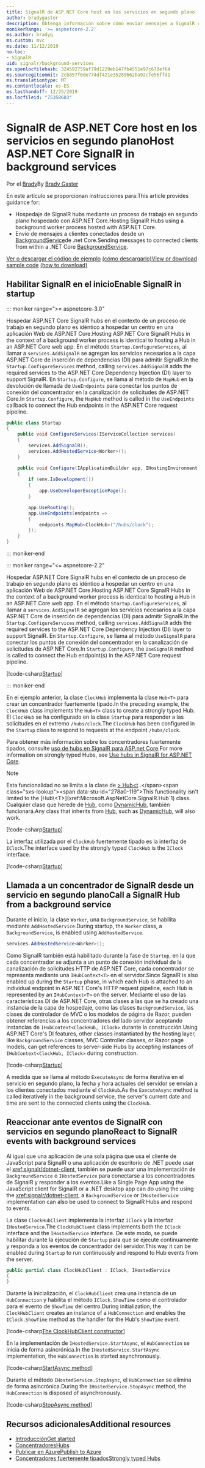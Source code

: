 ```yaml
---
title: SignalR de ASP.NET Core host en los servicios en segundo plano
author: bradygaster
description: Obtenga información sobre cómo enviar mensajes a SignalR clientes desde clases BackgroundService de .NET Core.
monikerRange: '>= aspnetcore-2.2'
ms.author: bradyg
ms.custom: mvc
ms.date: 11/12/2019
no-loc:
- SignalR
uid: signalr/background-services
ms.openlocfilehash: 324592759af79d1229eb147fb4551e97c678ef64
ms.sourcegitcommit: 2cb857f0de774df421e35289662ba92cfe56ffd1
ms.translationtype: MT
ms.contentlocale: es-ES
ms.lasthandoff: 12/25/2019
ms.locfileid: "75358683"
---
```

# <a name="host-aspnet-core-opno-locsignalr-in-background-services"></a><span data-ttu-id="278a0-103">SignalR de ASP.NET Core host en los servicios en segundo plano</span><span class="sxs-lookup"><span data-stu-id="278a0-103">Host ASP.NET Core SignalR in background services</span></span>

<span data-ttu-id="278a0-104">Por el [Brady](https://twitter.com/bradygaster)</span><span class="sxs-lookup"><span data-stu-id="278a0-104">By [Brady Gaster](https://twitter.com/bradygaster)</span></span>

<span data-ttu-id="278a0-105">En este artículo se proporcionan instrucciones para:</span><span class="sxs-lookup"><span data-stu-id="278a0-105">This article provides guidance for:</span></span>

* <span data-ttu-id="278a0-106">Hospedaje de SignalR hubs mediante un proceso de trabajo en segundo plano hospedado con ASP.NET Core.</span><span class="sxs-lookup"><span data-stu-id="278a0-106">Hosting SignalR Hubs using a background worker process hosted with ASP.NET Core.</span></span>
* <span data-ttu-id="278a0-107">Envío de mensajes a clientes conectados desde un [BackgroundService](xref:Microsoft.Extensions.Hosting.BackgroundService)de .net Core.</span><span class="sxs-lookup"><span data-stu-id="278a0-107">Sending messages to connected clients from within a .NET Core [BackgroundService](xref:Microsoft.Extensions.Hosting.BackgroundService).</span></span>

<span data-ttu-id="278a0-108">[Ver o descargar el código de ejemplo](https://github.com/aspnet/AspNetCore.Docs/tree/master/aspnetcore/signalr/background-service/sample/) [(cómo descargarlo)](xref:index#how-to-download-a-sample)</span><span class="sxs-lookup"><span data-stu-id="278a0-108">[View or download sample code](https://github.com/aspnet/AspNetCore.Docs/tree/master/aspnetcore/signalr/background-service/sample/) [(how to download)](xref:index#how-to-download-a-sample)</span></span>

## <a name="enable-opno-locsignalr-in-startup"></a><span data-ttu-id="278a0-109">Habilitar SignalR en el inicio</span><span class="sxs-lookup"><span data-stu-id="278a0-109">Enable SignalR in startup</span></span>

::: moniker range=">= aspnetcore-3.0"

<span data-ttu-id="278a0-110">Hospedar ASP.NET Core SignalR hubs en el contexto de un proceso de trabajo en segundo plano es idéntico a hospedar un centro en una aplicación Web de ASP.NET Core.</span><span class="sxs-lookup"><span data-stu-id="278a0-110">Hosting ASP.NET Core SignalR Hubs in the context of a background worker process is identical to hosting a Hub in an ASP.NET Core web app.</span></span> <span data-ttu-id="278a0-111">En el método `Startup.ConfigureServices`, al llamar a `services.AddSignalR` se agregan los servicios necesarios a la capa ASP.NET Core de inserción de dependencias (DI) para admitir SignalR.</span><span class="sxs-lookup"><span data-stu-id="278a0-111">In the `Startup.ConfigureServices` method, calling `services.AddSignalR` adds the required services to the ASP.NET Core Dependency Injection (DI) layer to support SignalR.</span></span> <span data-ttu-id="278a0-112">En `Startup.Configure`, se llama al método de `MapHub` en la devolución de llamada de `UseEndpoints` para conectar los puntos de conexión del concentrador en la canalización de solicitudes de ASP.NET Core.</span><span class="sxs-lookup"><span data-stu-id="278a0-112">In `Startup.Configure`, the `MapHub` method is called in the `UseEndpoints` callback to connect the Hub endpoints in the ASP.NET Core request pipeline.</span></span>

```csharp
public class Startup
{
    public void ConfigureServices(IServiceCollection services)
    {
        services.AddSignalR();
        services.AddHostedService<Worker>();
    }

    public void Configure(IApplicationBuilder app, IHostingEnvironment env)
    {
        if (env.IsDevelopment())
        {
            app.UseDeveloperExceptionPage();
        }

        app.UseRouting();
        app.UseEndpoints(endpoints =>
        {
            endpoints.MapHub<ClockHub>("/hubs/clock");
        });
    }
}
```

::: moniker-end

::: moniker range="<= aspnetcore-2.2"

<span data-ttu-id="278a0-113">Hospedar ASP.NET Core SignalR hubs en el contexto de un proceso de trabajo en segundo plano es idéntico a hospedar un centro en una aplicación Web de ASP.NET Core.</span><span class="sxs-lookup"><span data-stu-id="278a0-113">Hosting ASP.NET Core SignalR Hubs in the context of a background worker process is identical to hosting a Hub in an ASP.NET Core web app.</span></span> <span data-ttu-id="278a0-114">En el método `Startup.ConfigureServices`, al llamar a `services.AddSignalR` se agregan los servicios necesarios a la capa ASP.NET Core de inserción de dependencias (DI) para admitir SignalR.</span><span class="sxs-lookup"><span data-stu-id="278a0-114">In the `Startup.ConfigureServices` method, calling `services.AddSignalR` adds the required services to the ASP.NET Core Dependency Injection (DI) layer to support SignalR.</span></span> <span data-ttu-id="278a0-115">En `Startup.Configure`, se llama al método `UseSignalR` para conectar los puntos de conexión del concentrador en la canalización de solicitudes de ASP.NET Core.</span><span class="sxs-lookup"><span data-stu-id="278a0-115">In `Startup.Configure`, the `UseSignalR` method is called to connect the Hub endpoint(s) in the ASP.NET Core request pipeline.</span></span>

[!code-csharp[Startup](background-service/sample/Server/Startup.cs?name=Startup)]

::: moniker-end

<span data-ttu-id="278a0-116">En el ejemplo anterior, la clase `ClockHub` implementa la clase `Hub<T>` para crear un concentrador fuertemente tipado.</span><span class="sxs-lookup"><span data-stu-id="278a0-116">In the preceding example, the `ClockHub` class implements the `Hub<T>` class to create a strongly typed Hub.</span></span> <span data-ttu-id="278a0-117">El `ClockHub` se ha configurado en la clase `Startup` para responder a las solicitudes en el extremo `/hubs/clock`.</span><span class="sxs-lookup"><span data-stu-id="278a0-117">The `ClockHub` has been configured in the `Startup` class to respond to requests at the endpoint `/hubs/clock`.</span></span>

<span data-ttu-id="278a0-118">Para obtener más información sobre los concentradores fuertemente tipados, consulte [uso de hubs en SignalR para ASP.net Core](xref:signalr/hubs#strongly-typed-hubs).</span><span class="sxs-lookup"><span data-stu-id="278a0-118">For more information on strongly typed Hubs, see [Use hubs in SignalR for ASP.NET Core](xref:signalr/hubs#strongly-typed-hubs).</span></span>

> [!NOTE]
> <span data-ttu-id="278a0-119">Esta funcionalidad no se limita a la clase de [> Hub\<t](xref:Microsoft.AspNetCore.SignalR.Hub`1) .</span><span class="sxs-lookup"><span data-stu-id="278a0-119">This functionality isn't limited to the [Hub\<T>](xref:Microsoft.AspNetCore.SignalR.Hub`1) class.</span></span> <span data-ttu-id="278a0-120">Cualquier clase que herede de [Hub](xref:Microsoft.AspNetCore.SignalR.Hub), como [DynamicHub](xref:Microsoft.AspNetCore.SignalR.DynamicHub), también funcionará.</span><span class="sxs-lookup"><span data-stu-id="278a0-120">Any class that inherits from [Hub](xref:Microsoft.AspNetCore.SignalR.Hub), such as [DynamicHub](xref:Microsoft.AspNetCore.SignalR.DynamicHub), will also work.</span></span>

[!code-csharp[Startup](background-service/sample/Server/ClockHub.cs?name=ClockHub)]

<span data-ttu-id="278a0-121">La interfaz utilizada por el `ClockHub` fuertemente tipado es la interfaz de `IClock`.</span><span class="sxs-lookup"><span data-stu-id="278a0-121">The interface used by the strongly typed `ClockHub` is the `IClock` interface.</span></span>

[!code-csharp[Startup](background-service/sample/HubServiceInterfaces/IClock.cs?name=IClock)]

## <a name="call-a-opno-locsignalr-hub-from-a-background-service"></a><span data-ttu-id="278a0-122">Llamada a un concentrador de SignalR desde un servicio en segundo plano</span><span class="sxs-lookup"><span data-stu-id="278a0-122">Call a SignalR Hub from a background service</span></span>

<span data-ttu-id="278a0-123">Durante el inicio, la clase `Worker`, una `BackgroundService`, se habilita mediante `AddHostedService`.</span><span class="sxs-lookup"><span data-stu-id="278a0-123">During startup, the `Worker` class, a `BackgroundService`, is enabled using `AddHostedService`.</span></span>

```csharp
services.AddHostedService<Worker>();
```

<span data-ttu-id="278a0-124">Como SignalR también está habilitado durante la fase de `Startup`, en la que cada concentrador se adjunta a un punto de conexión individual de la canalización de solicitudes HTTP de ASP.NET Core, cada concentrador se representa mediante una `IHubContext<T>` en el servidor.</span><span class="sxs-lookup"><span data-stu-id="278a0-124">Since SignalR is also enabled up during the `Startup` phase, in which each Hub is attached to an individual endpoint in ASP.NET Core's HTTP request pipeline, each Hub is represented by an `IHubContext<T>` on the server.</span></span> <span data-ttu-id="278a0-125">Mediante el uso de las características DI de ASP.NET Core, otras clases a las que se ha creado una instancia de la capa de hospedaje, como las clases `BackgroundService`, las clases de controlador de MVC o los modelos de página de Razor, pueden obtener referencias a los concentradores del lado servidor aceptando instancias de `IHubContext<ClockHub, IClock>` durante la construcción.</span><span class="sxs-lookup"><span data-stu-id="278a0-125">Using ASP.NET Core's DI features, other classes instantiated by the hosting layer, like `BackgroundService` classes, MVC Controller classes, or Razor page models, can get references to server-side Hubs by accepting instances of `IHubContext<ClockHub, IClock>` during construction.</span></span>

[!code-csharp[Startup](background-service/sample/Server/Worker.cs?name=Worker)]

<span data-ttu-id="278a0-126">A medida que se llama al método `ExecuteAsync` de forma iterativa en el servicio en segundo plano, la fecha y hora actuales del servidor se envían a los clientes conectados mediante el `ClockHub`.</span><span class="sxs-lookup"><span data-stu-id="278a0-126">As the `ExecuteAsync` method is called iteratively in the background service, the server's current date and time are sent to the connected clients using the `ClockHub`.</span></span>

## <a name="react-to-opno-locsignalr-events-with-background-services"></a><span data-ttu-id="278a0-127">Reaccionar ante eventos de SignalR con servicios en segundo plano</span><span class="sxs-lookup"><span data-stu-id="278a0-127">React to SignalR events with background services</span></span>

<span data-ttu-id="278a0-128">Al igual que una aplicación de una sola página que usa el cliente de JavaScript para SignalR o una aplicación de escritorio de .NET puede usar el <xref:signalr/dotnet-client>, también se puede usar una implementación de `BackgroundService` o `IHostedService` para conectarse a los concentradores de SignalR y responder a los eventos.</span><span class="sxs-lookup"><span data-stu-id="278a0-128">Like a Single Page App using the JavaScript client for SignalR or a .NET desktop app can do using the using the <xref:signalr/dotnet-client>, a `BackgroundService` or `IHostedService` implementation can also be used to connect to SignalR Hubs and respond to events.</span></span>

<span data-ttu-id="278a0-129">La clase `ClockHubClient` implementa la interfaz `IClock` y la interfaz `IHostedService`.</span><span class="sxs-lookup"><span data-stu-id="278a0-129">The `ClockHubClient` class implements both the `IClock` interface and the `IHostedService` interface.</span></span> <span data-ttu-id="278a0-130">De este modo, se puede habilitar durante la ejecución de `Startup` para que se ejecute continuamente y responda a los eventos de concentrador del servidor.</span><span class="sxs-lookup"><span data-stu-id="278a0-130">This way it can be enabled during `Startup` to run continuously and respond to Hub events from the server.</span></span>

```csharp
public partial class ClockHubClient : IClock, IHostedService
{
}
```

<span data-ttu-id="278a0-131">Durante la inicialización, el `ClockHubClient` crea una instancia de un `HubConnection` y habilita el método `IClock.ShowTime` como el controlador para el evento de `ShowTime` del centro.</span><span class="sxs-lookup"><span data-stu-id="278a0-131">During initialization, the `ClockHubClient` creates an instance of a `HubConnection` and enables the `IClock.ShowTime` method as the handler for the Hub's `ShowTime` event.</span></span>

[!code-csharp[The ClockHubClient constructor](background-service/sample/Clients.ConsoleTwo/ClockHubClient.cs?name=ClockHubClientCtor)]

<span data-ttu-id="278a0-132">En la implementación de `IHostedService.StartAsync`, el `HubConnection` se inicia de forma asincrónica.</span><span class="sxs-lookup"><span data-stu-id="278a0-132">In the `IHostedService.StartAsync` implementation, the `HubConnection` is started asynchronously.</span></span>

[!code-csharp[StartAsync method](background-service/sample/Clients.ConsoleTwo/ClockHubClient.cs?name=StartAsync)]

<span data-ttu-id="278a0-133">Durante el método `IHostedService.StopAsync`, el `HubConnection` se elimina de forma asincrónica.</span><span class="sxs-lookup"><span data-stu-id="278a0-133">During the `IHostedService.StopAsync` method, the `HubConnection` is disposed of asynchronously.</span></span>

[!code-csharp[StopAsync method](background-service/sample/Clients.ConsoleTwo/ClockHubClient.cs?name=StopAsync)]

## <a name="additional-resources"></a><span data-ttu-id="278a0-134">Recursos adicionales</span><span class="sxs-lookup"><span data-stu-id="278a0-134">Additional resources</span></span>

* [<span data-ttu-id="278a0-135">Introducción</span><span class="sxs-lookup"><span data-stu-id="278a0-135">Get started</span></span>](xref:tutorials/signalr)
* [<span data-ttu-id="278a0-136">Concentradores</span><span class="sxs-lookup"><span data-stu-id="278a0-136">Hubs</span></span>](xref:signalr/hubs)
* [<span data-ttu-id="278a0-137">Publicar en Azure</span><span class="sxs-lookup"><span data-stu-id="278a0-137">Publish to Azure</span></span>](xref:signalr/publish-to-azure-web-app)
* [<span data-ttu-id="278a0-138">Concentradores fuertemente tipados</span><span class="sxs-lookup"><span data-stu-id="278a0-138">Strongly typed Hubs</span></span>](xref:signalr/hubs#strongly-typed-hubs)
